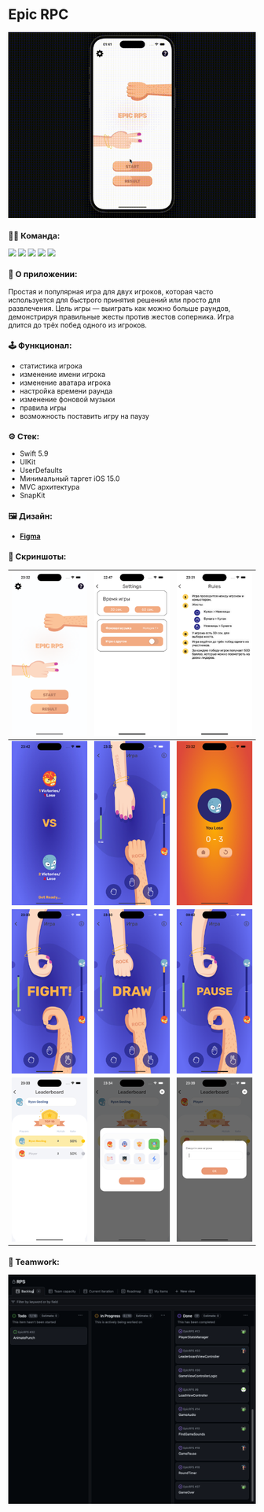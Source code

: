 # Epic RPC

![preview](https://github.com/AleksPt/EpicRPS/blob/develop/demonstration.gif)

### 👨‍💻 Команда:
<p align="left"> 
<a href="https://github.com/realeti">
<img src="https://img.shields.io/badge/Team Leader:-realeti-mediumslateblue"/></a>
<a href="https://github.com/AleksPt">
<img src="https://img.shields.io/badge/AleksPt-FF4191"/></a>
<a href="https://github.com/Ruslan979712">
<img src="https://img.shields.io/badge/Ruslan979712-goldenrod"/></a>
<a href="https://github.com/Drollllted">
<img src="https://img.shields.io/badge/Drollllted-36BA98"/></a>
<a href="https://github.com/MalinovIS">
<img src="https://img.shields.io/badge/MalinovIS-DC5F00"/></a>
</p>

### 📱 О приложении:
Простая и популярная игра для двух игроков, которая часто используется для быстрого принятия решений или просто для развлечения. Цель игры — выиграть как можно больше раундов, демонстрируя правильные жесты против жестов соперника. Игра длится до трёх побед одного из игроков.

### 🕹️ Функционал:
  - статистика игрока
  - изменение имени игрока
  - изменение аватара игрока
  - настройка времени раунда
  - изменение фоновой музыки
  - правила игры
  - возможность поставить игру на паузу

### ⚙️ Стек:
- Swift 5.9
- UIKit
- UserDefaults
- Минимальный таргет iOS 15.0
- MVC архитектура
- SnapKit

### 🖼️ Дизайн:
- [**Figma**](https://www.figma.com/design/Bsnn6bqz2s7nOjxFt5c32n/Challenge-%E2%84%961-%22RPS%22?t=h5u3CfgCq50az7DR-1)

### 📸 Скриншоты:
| ![preview](https://github.com/AleksPt/EpicRPS/blob/develop/1.png) |![preview](https://github.com/AleksPt/EpicRPS/blob/develop/2.png) | ![preview](https://github.com/AleksPt/EpicRPS/blob/develop/3.png)
|-------|----------|---------|
| ![preview](https://github.com/AleksPt/EpicRPS/blob/develop/4.png) |![preview](https://github.com/AleksPt/EpicRPS/blob/develop/5.png) | ![preview](https://github.com/AleksPt/EpicRPS/blob/develop/6.png)
| ![preview](https://github.com/AleksPt/EpicRPS/blob/develop/7.png) |![preview](https://github.com/AleksPt/EpicRPS/blob/develop/8.png) | ![preview](https://github.com/AleksPt/EpicRPS/blob/develop/9.png)
| ![preview](https://github.com/AleksPt/EpicRPS/blob/develop/10.png) |![preview](https://github.com/AleksPt/EpicRPS/blob/develop/11.png) | ![preview](https://github.com/AleksPt/EpicRPS/blob/develop/12.png)

### 🤝 Teamwork:
![preview](https://github.com/AleksPt/EpicRPS/blob/develop/teamwork1.png)
